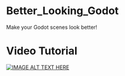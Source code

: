 # Better_Looking_Godot

Make your Godot scenes look better!

# Video Tutorial

[![IMAGE ALT TEXT HERE](https://img.youtube.com/vi/-2SK19mNwmY/0.jpg)](https://www.youtube.com/watch?v=-2SK19mNwmY)
